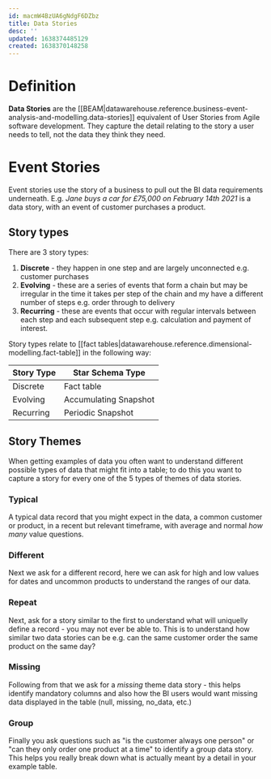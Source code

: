 ```yaml
---
id: macmW4BzUA6gNdgF6DZbz
title: Data Stories
desc: ''
updated: 1638374485129
created: 1638370148258
---
```


# Definition
**Data Stories** are the [[BEAM|datawarehouse.reference.business-event-analysis-and-modelling.data-stories]] equivalent of User Stories from Agile software development. They capture the detail relating to the story a user needs to tell, not the data they think they need.

# Event Stories
Event stories use the story of a business to pull out the BI data requirements underneath. E.g. *Jane buys a car for £75,000 on February 14th 2021* is a data story, with an event of customer purchases a product.

## Story types
There are 3 story types:  
1) **Discrete** - they happen in one step and are largely unconnected e.g. customer purchases  
2) **Evolving** - these are a series of events that form a chain but may be irregular in the time it takes per step of the chain and my have a different number of steps e.g. order through to delivery  
3) **Recurring** - these are events that occur with regular intervals between each step and each subsequent step e.g. calculation and payment of interest.

Story types relate to [[fact tables|datawarehouse.reference.dimensional-modelling.fact-table]] in the following way:

Story Type | Star Schema Type 
---------|----------|
 Discrete | Fact table 
Evolving | Accumulating Snapshot
 Recurring | Periodic Snapshot  

## Story Themes
When getting examples of data you often want to understand different possible types of data that might fit into a table; to do this you want to capture a story for every one of the 5 types of themes of data stories.

### Typical
A typical data record that you might expect in the data, a common customer or product, in a recent but relevant timeframe, with average and normal _how many_ value questions.
### Different
Next we ask for a different record, here we can ask for high and low values for dates and uncommon products to understand the ranges of our data.
### Repeat
Next, ask for a story similar to the first to understand what will uniquelly define a record - you may not ever be able to. This is to understand how similar two data stories can be e.g. can the same customer order the same product on the same day?
### Missing
Following from that we ask for a _missing_ theme data story - this helps identify mandatory columns and also how the BI users would want missing data displayed in the table (null, missing, no_data, etc.)
### Group
Finally you ask questions such as "is the customer always one person" or "can they only order one product at a time" to identify a group data story. This helps you really break down what is actually meant by a detail in your example table.
